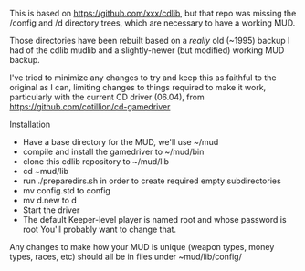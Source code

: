 This is based on https://github.com/xxx/cdlib, but that repo was missing the
/config and /d directory trees, which are necessary to have a working MUD.

Those directories have been rebuilt based on a *really* old (~1995) backup
I had of the cdlib mudlib and a slightly-newer (but modified) working MUD
backup.

I've tried to minimize any changes to try and keep this as faithful to the
original as I can, limiting changes to things required to make it work,
particularly with the current CD driver (06.04), from
https://github.com/cotillion/cd-gamedriver

Installation

- Have a base directory for the MUD, we'll use ~/mud
- compile and install the gamedriver to ~/mud/bin
- clone this cdlib repository to ~/mud/lib
- cd ~mud/lib
- run ./preparedirs.sh in order to create required empty subdirectories
- mv config.std to config
- mv d.new to d
- Start the driver
- The default Keeper-level player is named root and whose password is root
  You'll probably want to change that.

Any changes to make how your MUD is unique (weapon types, money types,
races, etc) should all be in files under ~mud/lib/config/
